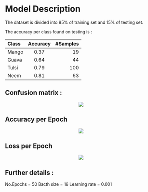 # Model Description

The dataset is divided into 85% of training set and 15% of testing set.

The accuracy per class found on testing is :

<div align = 'center'>

| Class         | Accuracy        | #Samples   |
| :------------ |:---------------:| -----:     |
| Mango         | 0.37              |  19      |
| Guava         | 0.64              |  44      |
| Tulsi         | 0.79              |  100     |
| Neem          | 0.81              |  63      |

</div>


## Confusion matrix :


<div align = 'center'><img src = '..\Images\Confusion matrix.png'></div>


## Accuracy per Epoch
<div align = 'center'><img src = '..\Images\Accuracy per epoch.png'></div>

## Loss per Epoch
<div align = 'center'><img src = '..\Images\Loss per epoch.png'></div>

## Further details :

No.Epochs = 50
Bacth size = 16
Learning rate = 0.001




